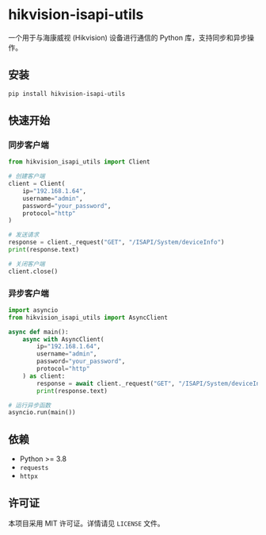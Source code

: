 # hikvision-isapi-utils

一个用于与海康威视 (Hikvision) 设备进行通信的 Python 库，支持同步和异步操作。

## 安装

```bash
pip install hikvision-isapi-utils
```

## 快速开始

### 同步客户端

```python
from hikvision_isapi_utils import Client

# 创建客户端
client = Client(
    ip="192.168.1.64",
    username="admin",
    password="your_password",
    protocol="http"
)

# 发送请求
response = client._request("GET", "/ISAPI/System/deviceInfo")
print(response.text)

# 关闭客户端
client.close()
```

### 异步客户端

```python
import asyncio
from hikvision_isapi_utils import AsyncClient

async def main():
    async with AsyncClient(
        ip="192.168.1.64",
        username="admin",
        password="your_password",
        protocol="http"
    ) as client:
        response = await client._request("GET", "/ISAPI/System/deviceInfo")
        print(response.text)

# 运行异步函数
asyncio.run(main())
```

## 依赖

*   Python >= 3.8
*   `requests`
*   `httpx`

## 许可证

本项目采用 MIT 许可证。详情请见 `LICENSE` 文件。